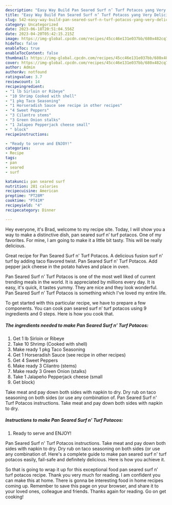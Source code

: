 ```yaml
---
description: "Easy Way Build Pan Seared Surf n’ Turf Potacos yang Very Delicious}"
title: "Easy Way Build Pan Seared Surf n’ Turf Potacos yang Very Delicious}"
slug: 542-easy-way-build-pan-seared-surf-n-turf-potacos-yang-very-delicious
category: Uncategorized
date: 2023-06-18T20:51:04.556Z
date: 2023-04-20T05:42:15.215Z
image: https://img-global.cpcdn.com/recipes/45cc46e131e037bb/680x482cq70/pan-seared-surf-n-turf-potacos-recipe-main-photo.jpg
hideToc: false
enableToc: true
enableTocContent: false
thumbnail: https://img-global.cpcdn.com/recipes/45cc46e131e037bb/680x482cq70/pan-seared-surf-n-turf-potacos-recipe-main-photo.jpg
cover: https://img-global.cpcdn.com/recipes/45cc46e131e037bb/680x482cq70/pan-seared-surf-n-turf-potacos-recipe-main-photo.jpg
author: Admin
authorAv: notfound
ratingvalue: 3.7
reviewcount: 14
recipeingredient:
- "1 lb Sirloin or Ribeye"
- "10 Shrimp Cooked with shell"
- "1 pkg Taco Seasoning"
- "1 Horseradish Sauce see recipe in other recipes"
- "4 Sweet Peppers"
- "3 Cilantro stems"
- "3 Green Onion stalks"
- "1 Jalapeo Pepperjack cheese small"
- " block"
recipeinstructions:

- "Ready to serve and ENJOY!"
categories:
- Recipe
tags:
- pan
- seared
- surf

katakunci: pan seared surf 
nutrition: 281 calories
recipecuisine: American
preptime: "PT28M"
cooktime: "PT41M"
recipeyield: "4"
recipecategory: Dinner

---
```



Hey everyone, it's Brad, welcome to my recipe site. Today, I will show you a way to make a distinctive dish, pan seared surf n’ turf potacos. One of my favorites. For mine, I am going to make it a little bit tasty. This will be really delicious.

Great recipe for Pan Seared Surf n&#39; Turf Potacos. A delicious fusion surf n&#39; turf by adding taco flavored twist. Pan Seared Surf n&#39; Turf Potacos. Add pepper jack cheese in the potato halves and place in oven.

Pan Seared Surf n’ Turf Potacos is one of the most well liked of current trending meals in the world. It is appreciated by millions every day. It is easy, it's quick, it tastes yummy. They are nice and they look wonderful. Pan Seared Surf n’ Turf Potacos is something which I've loved my entire life.


To get started with this particular recipe, we have to prepare a few components. You can cook pan seared surf n’ turf potacos using 9 ingredients and 0 steps. Here is how you cook that.

<!--inarticleads1-->

##### The ingredients needed to make Pan Seared Surf n’ Turf Potacos:

1. Get 1 lb Sirloin or Ribeye
1. Take 10 Shrimp (Cooked with shell)
1. Make ready 1 pkg Taco Seasoning
1. Get 1 Horseradish Sauce (see recipe in other recipes)
1. Get 4 Sweet Peppers
1. Make ready 3 Cilantro (stems)
1. Make ready 3 Green Onion (stalks)
1. Take 1 Jalapeño Pepperjack cheese (small
1. Get  block)


Take meat and pay down both sides with napkin to dry. Dry rub on taco seasoning on both sides (or use any combination of. Pan Seared Surf n&#39; Turf Potacos instructions. Take meat and pay down both sides with napkin to dry. 

<!--inarticleads2-->

##### Instructions to make Pan Seared Surf n’ Turf Potacos:


1. Ready to serve and ENJOY!

Pan Seared Surf n&#39; Turf Potacos instructions. Take meat and pay down both sides with napkin to dry. Dry rub on taco seasoning on both sides (or use any combination of. Here&#39;s a complete guide to make pan seared surf n&#39; turf potacos easily, fail-safe and definitely delicious. Here is how you achieve it. 

So that is going to wrap it up for this exceptional food pan seared surf n’ turf potacos recipe. Thank you very much for reading. I am confident you can make this at home. There is gonna be interesting food in home recipes coming up. Remember to save this page on your browser, and share it to your loved ones, colleague and friends. Thanks again for reading. Go on get cooking!
